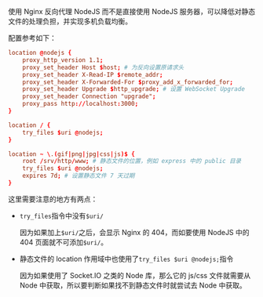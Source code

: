 使用 Nginx 反向代理 NodeJS 而不是直接使用 NodeJS 服务器，可以降低对静态文件的处理负担，并实现多机负载均衡。

配置参考如下：

```conf
location @nodejs {
    proxy_http_version 1.1;
    proxy_set_header Host $host; # 为反向设置原请求头
    proxy_set_header X-Read-IP $remote_addr;
    proxy_set_header X-Forwarded-For $proxy_add_x_forwarded_for;
    proxy_set_header Upgrade $http_upgrade; # 设置 WebSocket Upgrade
    proxy_set_header Connection "upgrade";
    proxy_pass http://localhost:3000;
}

location / {
    try_files $uri @nodejs;
}

location ~ \.(gif|png|jpg|css|js)$ {
    root /srv/http/www; # 静态文件的位置，例如 express 中的 public 目录
    try_files $uri @nodejs;
    expires 7d; # 设置静态文件 7 天过期
}
```

这里需要注意的地方有两点：

* `try_files`指令中没有`$uri/`
    
    因为如果加上`$uri/`之后，会显示 Nginx 的 404，而如要使用 NodeJS 中的 404 页面就不可添加`$uri/`。

* 静态文件的 location 作用域中也使用了`try_files $uri @nodejs;`指令

    因为如果使用了 Socket.IO 之类的 Node 库，那么它的 js/css 文件就需要从 Node 中获取，所以要判断如果找不到静态文件时就尝试去 Node 中获取。

